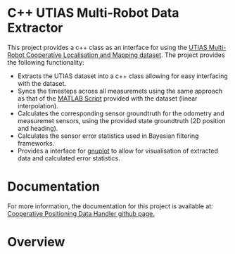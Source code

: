 # C++ UTIAS Multi-Robot Data Extractor
This project provides a c++ class as an interface for using the [UTIAS Multi-Robot Cooperative Localisation and Mapping dataset](http://asrl.utias.utoronto.ca/datasets/mrclam/index.html). The project provides the following functionality:
- Extracts the UTIAS dataset into a c++ class allowing for easy interfacing with the dataset.
- Syncs the timesteps across all measuremets using the same approach as that of the [MATLAB Script](http://asrl.utias.utoronto.ca/datasets/mrclam/#Tools) provided with the dataset (linear interpolation).
- Calculates the corresponding sensor groundtruth for the odometry and measuremet sensors, using the provided state groundtruth (2D position and heading).
- Calculates the sensor error statistics used in Bayesian filtering frameworks.
- Provides a interface for [gnuplot](http://gnuplot.info/) to allow for visualisation of extracted data and calculated error statistics.
# Documentation 
For more information, the documentation for this project is available at: [Cooperative Positioning Data Handler github page.](https://danielingham.github.io/Cooperative-Positioning-Data-Handler/)
# Overview
